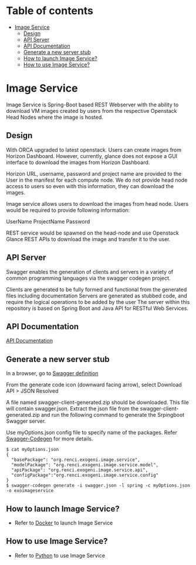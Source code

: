 # Table of contents

 - [Image Service](#descr)
   - [Design](#design)
   - [API Server](#apiserver)
   - [API Documentation](#api)
   - [Generate a new server stub](#generate)
   - [How to launch Image Service?](#docker)
   - [How to use Image Service?](#usage)
     
   
# <a name="descr"></a>Image Service

Image Service is Spring-Boot based REST Webserver with the ability to download VM images created by users from the respective Openstack Head Nodes where the image is hosted.


## <a name="design"></a>Design
With ORCA upgraded to latest openstack. Users can create images from Horizon Dashboard.
However, currently, glance does not expose a GUI interface to download the images from Horizon Dashboard.

Horizon URL, username, password and project name are provided to the User in the manifest for each compute node. We do not provide head node access to users so even with this information, they can download the images.

Image service allows users to download the images from head node. Users would be required to provide following information:

UserName
ProjectName
Password

REST service would be spawned on the head-node and use Openstack Glance REST APIs to download the image and transfer it to the user.

## <a name="apiserver"></a>API Server  
Swagger enables the generation of clients and servers in a variety of common programming languages via the swagger codegen project.

Clients are generated to be fully formed and functional from the generated files including documentation Servers are generated as stubbed code, and require the logical operations to be added by the user The server within this repository is based on Spring Boot and Java API for RESTful Web Services.

## <a name="api"></a>API Documentation
[API Documentation](https://app.swaggerhub.com/apis-docs/kthare10/exoimageservice/1.0.0)

## <a name="generate"></a>Generate a new server stub
In a browser, go to [Swagger definition](https://app.swaggerhub.com/apis/kthare10/exoimageservice/1.0.0)

From the generate code icon (downward facing arrow), select Download API > JSON Resolved

A file named swagger-client-generated.zip should be downloaded. This file will contain swagger.json. Extract the json file from the swagger-client-generated.zip and run the following command to generate the Srpingboot Swagger server.

Use myOptions.json config file to specify name of the packages. Refer [Swagger-Codegen](https://github.com/swagger-api/swagger-codegen/wiki/Server-stub-generator-HOWTO#java-springboot) for more details.

```
$ cat myOptions.json
{
  "basePackage": "org.renci.exogeni.image.service",
  "modelPackage": "org.renci.exogeni.image.service.model",
  "apiPackage": "org.renci.exogeni.image.service.api",
  "configPackage":"org.renci.exogeni.image.service.config"
}
$ swagger-codegen generate -i swagger.json -l spring -c myOptions.json -o exoimageservice
```
## <a name="docker"></a>How to launch Image Service?
- Refer to [Docker](./docker/Readme.md) to launch Image Service

## <a name="usage"></a>How to use Image Service?
- Refer to [Python](./python/Readme.md) to use Image Service
